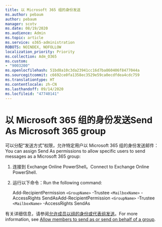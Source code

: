 ```yaml
---
title: 以 Microsoft 365 组的身份发送
ms.author: pebaum
author: pebaum
manager: scotv
ms.date: 08/19/2020
ms.audience: Admin
ms.topic: article
ms.service: o365-administration
ROBOTS: NOINDEX, NOFOLLOW
localization_priority: Priority
ms.collection: Adm_O365
ms.custom:
- "9003200"
ms.openlocfilehash: 51bd8a10c3da23941cc16d7ba860406f8477044a
ms.sourcegitcommit: c6692ce0fa1358ec3529e59ca0ecdfdea4cdc759
ms.translationtype: HT
ms.contentlocale: zh-CN
ms.lasthandoff: 09/14/2020
ms.locfileid: "47740141"
---
```

# <a name="send-as-microsoft-365-group"></a><span data-ttu-id="ec1ae-102">以 Microsoft 365 组的身份发送</span><span class="sxs-lookup"><span data-stu-id="ec1ae-102">Send As Microsoft 365 group</span></span>

<span data-ttu-id="ec1ae-103">可以分配“发送方式”权限，允许特定用户以 Microsoft 365 组的身份发送邮件：</span><span class="sxs-lookup"><span data-stu-id="ec1ae-103">You can assign Send As permissions to allow specific users to send messages as a Microsoft 365 group:</span></span>  

1. <span data-ttu-id="ec1ae-104">连接到 Exchange Online PowerShell。</span><span class="sxs-lookup"><span data-stu-id="ec1ae-104">Connect to Exchange Online PowerShell.</span></span>  

2. <span data-ttu-id="ec1ae-105">运行以下命令：</span><span class="sxs-lookup"><span data-stu-id="ec1ae-105">Run the following command:</span></span>  

    <span data-ttu-id="ec1ae-106">Add-RecipientPermission `<GroupName>` -Trustee `<MailboxName>` -AccessRights SendAs</span><span class="sxs-lookup"><span data-stu-id="ec1ae-106">Add-RecipientPermission `<GroupName>` -Trustee `<MailboxName>` -AccessRights SendAs</span></span>

<span data-ttu-id="ec1ae-107">有关详细信息，请参阅[允许成员以组的身份或代表组发送](https://docs.microsoft.com/microsoft-365/admin/create-groups/allow-members-to-send-as-or-send-on-behalf-of-group?view=o365-worldwide)。</span><span class="sxs-lookup"><span data-stu-id="ec1ae-107">For more information, see [Allow members to send as or send on behalf of a group](https://docs.microsoft.com/microsoft-365/admin/create-groups/allow-members-to-send-as-or-send-on-behalf-of-group?view=o365-worldwide).</span></span>